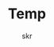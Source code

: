 ---
title: Temp
author: skr
type: folder-note
publish: true
tags: 
source: 
dependencies: "[[workspace]]"
date_created: 2024-11-28
---